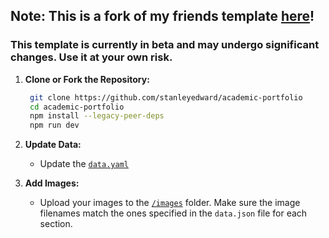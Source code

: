 ## **Note:  This is a fork of my friends template [here](https://github.com/vaishnav-mk/academic-portfolio)!**
### This template is currently in beta and may undergo significant changes. Use it at your own risk.
1. **Clone or Fork the Repository:**

   ```bash
    git clone https://github.com/stanleyedward/academic-portfolio
    cd academic-portfolio
    npm install --legacy-peer-deps
    npm run dev
   ```
2. **Update Data:**

   - Update the [`data.yaml`](https://github.com/stanleyedward/academic-portfolio/blob/master/src/data/data.yaml) 

3. **Add Images:**

   - Upload your images to the [`/images`](https://github.com/stanleyedward/academic-portfolio/tree/master/static/images) folder. Make sure the image filenames match the ones specified in the `data.json` file for each section.

